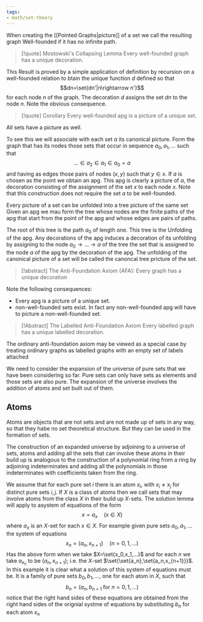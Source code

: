```yaml
---
tags:
- math/set-theory
---
```

When creating the [[Pointed Graphs|picture]] of a set we call the resulting graph Well-founded if it has no infinite path.

> [!quote] Mostowski's Collapsing Lemma
> Every well-founded graph has a unique decoration.

This Result is proved by a simple application of definition by recursion on a well-founded relation to btain the unique function $d$ defined so that 
$$dn=\set{dn'|n\rightarrow n'}$$
for each node $n$ of the graph. The decoration $d$ assigns the set $dn$ to the node $n$. Note the obvious consequence.
> [!quote] Corollary
> Every well-founded apg is a picture of a unique set.

All sets have a picture as well.

To see this we will associate with each set $a$ its canonical picture. Form the graph that has its nodes those sets that occur in sequence $a_0,a_1,...$ such that 
$$...\in a_2\in a_1\in a_0=a$$
and having as edges those pairs of nodes $(x,y)$ such that $y\in x$. If $a$ is chosen as the point we obtain an apg. This apg is clearly a picture of $a$, the decoration consisting of the assignment of the set $x$ to each node $x$. Note that this construction does not require the set $a$ to be well-founded.

Every picture of a set can be unfolded into a tree picture of the same set Given an apg we mau form the tree whose nodes are the finite paths of the apg that start from the point of the apg and whose edges are pairs of paths.

The root of this tree is the path $a_0$ of length one. This tree is the Unfolding of the apg. Any decorations of the apg induces a decoration of its unfolding by assigning to the node $a_0\rightarrow ...\rightarrow a$ of the tree the set that is assigned to the node $a$ of the apg by the decoration of the apg.
The unfolding of the canonical picture of a set will be called the canoncal tree pricture of the set.

> [!abstract] The Anti-Foundation Axiom (AFA):
> Every graph has a unique decoration

Note the following consequences:
- Every apg is a picture of a unique set.
- non-well-founded sets exist.
In fact any non-well-founded apg will have to picture a non-well-founded set.

> [!Abstract] The Labelled Anti-Foundation Axiom
> Every labelled graph has a unique labelled decoration.

The ordinary anti-foundation axiom may be viewed as a special case by treating ordinary graphs as labelled graphs with an empty set of labels attached

We need to consider the expansion of the universe of pure sets that we have been considering so far. Pure sets can only have sets as elements and those sets are also pure. The expansion of the universe involves the addition of atoms and set built out of them.

## Atoms
Atoms are objects that are not sets and are not made up of sets in any way, so that they habe no set theoretical structure. But they can be used in the formation of sets.

The construction of an expanded universe by adjoining to a universe of sets, atoms and adding all the sets that can involve these atoms in their build up is analogous to the construction of a polynomial ring from a ring by adjoining indeterminates and adding all the polynomials in those indeterminates with coefficients taken from the ring. 

We assume that for each pure set $i$  there is an atom $x_i$, with $x_i \ne x_j$ for distinct pure sets $i,j$. If $X$ is a class of atoms then we call sets that may involve atoms from the class $X$ in their build up $X$-sets. The solution lemma will apply to asystem of equations of the form 
$$x=a_x \quad (x\in X)$$
where $a_x$ is an $X$-set for each $x \in X$. For example given pure sets $a_0,a_1,...$ the system of equations $$x_n=(a_n,x_{n+1})\quad (n=0,1,...)$$
Has the above form when we take $X=\set{x_0,x_1,...}$ and for each $n$ we take $a_{x_n}$ to be $(a_n,x_{n+1})$; i.e. the $X$-set $\set{\set{a_n},\set{a_n,x_{n+1}}}$. In this example it is clear what a solution of this system of equations must be. It is a family of pure sets $b_0,b_1,...$, one for each atom in $X$, such that 
$$b_n=(a_n,b_{n+1}\;\text{for $n=0,1,...$})$$
notice that the right hand sides of these equations are obtained from the right hand sides of the orignial systme of equations by substituting $b_n$ for each atom $x_n$